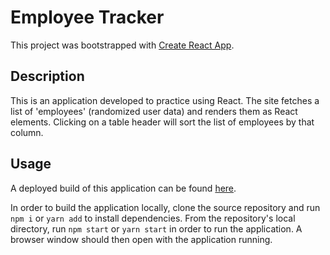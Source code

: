 # Employee Tracker

This project was bootstrapped with [Create React App](https://github.com/facebook/create-react-app).

## Description
This is an application developed to practice using React. The site fetches a list of 'employees' (randomized user data) and renders them as React elements. Clicking on a table header will sort the list of employees by that column.

## Usage
A deployed build of this application can be found [here]().

In order to build the application locally, clone the source repository and run `npm i` or `yarn add` to install dependencies. From the repository's local directory, run `npm start` or `yarn start` in order to run the application. A browser window should then open with the application running.
